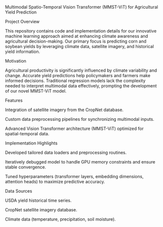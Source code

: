 Multimodal Spatio-Temporal Vision Transformer (MMST-ViT) for Agricultural Yield Prediction

Project Overview

This repository contains code and implementation details for our innovative machine learning approach aimed at enhancing climate awareness and agricultural decision-making. Our primary focus is predicting corn and soybean yields by leveraging climate data, satellite imagery, and historical yield information.

Motivation

Agricultural productivity is significantly influenced by climate variability and change. Accurate yield predictions help policymakers and farmers make informed decisions. Traditional regression models lack the complexity needed to interpret multimodal data effectively, prompting the development of our novel MMST-ViT model.

Features

Integration of satellite imagery from the CropNet database.

Custom data preprocessing pipelines for synchronizing multimodal inputs.

Advanced Vision Transformer architecture (MMST-ViT) optimized for spatial-temporal data.

Implementation Highlights

Developed tailored data loaders and preprocessing routines.

Iteratively debugged model to handle GPU memory constraints and ensure stable convergence.

Tuned hyperparameters (transformer layers, embedding dimensions, attention heads) to maximize predictive accuracy.

Data Sources

USDA yield historical time series.

CropNet satellite imagery database.

Climate data (temperature, precipitation, soil moisture).

